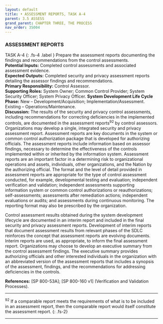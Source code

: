 ```yaml
---
layout: default
title: • ASSESSMENT REPORTS, TASK A-4 
parent: 3.5 ASSESS 
grand_parent: CHAPTER THREE, THE PROCESS
nav_order: 35004
---
```


### ASSESSMENT REPORTS 
TASK A-4
{: .fs-4 .label }
Prepare the assessment reports documenting the findings and recommendations from the control assessments.  
**Potential Inputs:** Completed control assessments and associated assessment evidence.  
**Expected Outputs:** Completed security and privacy assessment reports detailing the assessor findings and recommendations.  
**Primary Responsibility:** Control Assessor.  
**Supporting Roles:** System Owner; Common Control Provider; System Security Officer; System Privacy Officer.
**System Development Life Cycle Phase:** New – Development/Acquisition; Implementation/Assessment. Existing – Operations/Maintenance.  
**Discussion:** The results of the security and privacy control assessments, including recommendations for correcting deficiencies in the implemented controls, are documented in the assessment reports<sup>92</sup> by control assessors. Organizations may develop a single, integrated security and privacy assessment report. Assessment reports are key documents in the system or common control authorization package that is developed for authorizing officials. The assessment reports include information based on assessor findings, necessary to determine the effectiveness of the controls implemented within or inherited by the information system. Assessment reports are an important factor in a determining risk to organizational operations and assets, individuals, other organizations, and the Nation by the authorizing official. The format and the level of detail provided in assessment reports are appropriate for the type of control assessment conducted, for example, developmental testing and evaluation; independent verification and validation; independent assessments supporting information system or common control authorizations or reauthorizations; self-assessments; assessments after remediation actions; independent evaluations or audits; and assessments during continuous monitoring. The reporting format may also be prescribed by the organization. 

Control assessment results obtained during the system development lifecycle are documented in an interim report and included in the final security and privacy assessment reports. Development of interim reports that document assessment results from relevant phases of the SDLC reinforces the concept that assessment reports are evolving documents. Interim reports are used, as appropriate, to inform the final assessment report. Organizations may choose to develop an executive summary from the control assessment findings. The executive summary provides authorizing officials and other interested individuals in the organization with an abbreviated version of the assessment reports that includes a synopsis of the assessment, findings, and the recommendations for addressing deficiencies in the controls. 
 
**References:** [SP 800-53A]; [SP 800-160 v1] (Verification and Validation Processes). 

***

<sup>92</sup> If a comparable report meets the requirements of what is to be included in an assessment report, then the comparable report would itself constitute the assessment report.
{: .fs-2}

***
